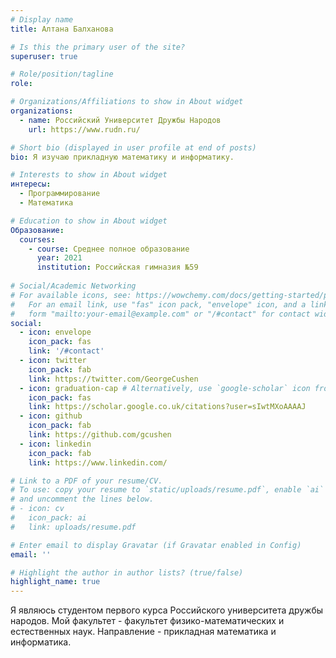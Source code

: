 ```yaml
---
# Display name
title: Алтана Балханова

# Is this the primary user of the site?
superuser: true

# Role/position/tagline
role: 

# Organizations/Affiliations to show in About widget
organizations:
  - name: Российский Университет Дружбы Народов
    url: https://www.rudn.ru/

# Short bio (displayed in user profile at end of posts)
bio: Я изучаю прикладную математику и информатику.

# Interests to show in About widget
интересы:
  - Программирование
  - Математика

# Education to show in About widget
Образование:
  courses:
    - course: Среднее полное образование
      year: 2021
      institution: Российская гимназия №59
      
# Social/Academic Networking
# For available icons, see: https://wowchemy.com/docs/getting-started/page-builder/#icons
#   For an email link, use "fas" icon pack, "envelope" icon, and a link in the
#   form "mailto:your-email@example.com" or "/#contact" for contact widget.
social:
  - icon: envelope
    icon_pack: fas
    link: '/#contact'
  - icon: twitter
    icon_pack: fab
    link: https://twitter.com/GeorgeCushen
  - icon: graduation-cap # Alternatively, use `google-scholar` icon from `ai` icon pack
    icon_pack: fas
    link: https://scholar.google.co.uk/citations?user=sIwtMXoAAAAJ
  - icon: github
    icon_pack: fab
    link: https://github.com/gcushen
  - icon: linkedin
    icon_pack: fab
    link: https://www.linkedin.com/

# Link to a PDF of your resume/CV.
# To use: copy your resume to `static/uploads/resume.pdf`, enable `ai` icons in `params.toml`,
# and uncomment the lines below.
# - icon: cv
#   icon_pack: ai
#   link: uploads/resume.pdf

# Enter email to display Gravatar (if Gravatar enabled in Config)
email: ''

# Highlight the author in author lists? (true/false)
highlight_name: true
---
```


Я являюсь студентом первого курса Российского университета дружбы народов. Мой факультет - факультет физико-математических и естественных наук. Направление - прикладная математика и информатика.

